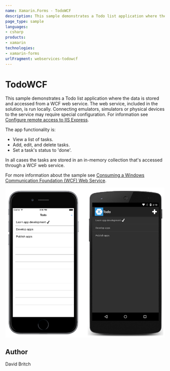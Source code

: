 ```yaml
---
name: Xamarin.Forms - TodoWCF
description: This sample demonstrates a Todo list application where the data is stored and accessed from a WCF web service. The web service, included in the...
page_type: sample
languages:
- csharp
products:
- xamarin
technologies:
- xamarin-forms
urlFragment: webservices-todowcf
---
```

# TodoWCF

This sample demonstrates a Todo list application where the data is stored and accessed from a WCF web service. The web service, included in the solution, is run locally. Connecting emulators, simulators or physical devices to the service may require special configuration. For information see [Configure remote access to IIS Express](https://docs.microsoft.com/xamarin/xamarin-forms/data-cloud/consuming/wcf#configure-remote-access-to-iis-express).

The app functionality is:

- View a list of tasks.
- Add, edit, and delete tasks.
- Set a task's status to 'done'.

In all cases the tasks are stored in an in-memory collection that's accessed through a WCF web service.

For more information about the sample see [Consuming a Windows Communication Foundation (WCF) Web Service](http://developer.xamarin.com/guides/cross-platform/xamarin-forms/web-services/consuming/wcf/).

![TodoWCF application screenshot](Screenshots/01All.png "TodoWCF application screenshot")

## Author

David Britch

